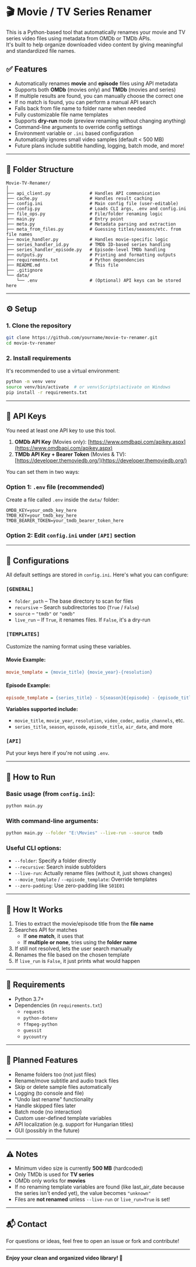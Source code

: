 # 🎬 Movie / TV Series Renamer

This is a Python-based tool that automatically renames your movie and TV series video files using metadata from OMDb or TMDb APIs.\
It's built to help organize downloaded video content by giving meaningful and standardized file names.

## ✅ Features

- Automatically renames **movie** and **episode** files using API metadata
- Supports both **OMDb** (movies only) and **TMDb** (movies and series)
- If multiple results are found, you can manually choose the correct one
- If no match is found, you can perform a manual API search
- Falls back from file name to folder name when needed
- Fully customizable file name templates
- Supports **dry-run** mode (preview renaming without changing anything)
- Command-line arguments to override config settings
- Environment variable or `.ini` based configuration
- Automatically ignores small video samples (default < 500 MB)
- Future plans include subtitle handling, logging, batch mode, and more!

---

## 📁 Folder Structure

```
Movie-TV-Renamer/
│
├── api_client.py               # Handles API communication
├── cache.py                    # Handles result caching
├── config.ini                  # Main config file (user-editable)
├── config.py                   # Loads CLI args, .env and config.ini
├── file_ops.py                 # File/folder renaming logic
├── main.py                     # Entry point
├── meta.py                     # Metadata parsing and extraction
├── meta_from_files.py          # Guessing titles/seasons/etc. from file names
├── movie_handler.py            # Handles movie-specific logic
├── series_handler_id.py        # TMDb ID-based series handling
├── series_handler_episode.py   # Episode-level TMDb handling
├── outputs.py                  # Printing and formatting outputs
├── requirements.txt            # Python dependencies
├── README.md                   # This file
├── .gitignore
└── data/
    └── .env                    # (Optional) API keys can be stored here
```

---

## ⚙️ Setup

### 1. Clone the repository

```bash
git clone https://github.com/yourname/movie-tv-renamer.git
cd movie-tv-renamer
```

### 2. Install requirements

It's recommended to use a virtual environment:

```bash
python -m venv venv
source venv/bin/activate  # or venv\Scripts\activate on Windows
pip install -r requirements.txt
```

---

## 🔐 API Keys

You need at least one API key to use this tool.

1. **OMDb API Key** (Movies only): [https://www.omdbapi.com/apikey.aspx](https://www.omdbapi.com/apikey.aspx)
2. **TMDb API Key + Bearer Token** (Movies & TV): [https://developer.themoviedb.org/](https://developer.themoviedb.org/)

You can set them in two ways:

### Option 1: `.env` file (recommended)

Create a file called `.env` inside the `data/` folder:

```
OMDB_KEY=your_omdb_key_here
TMDB_KEY=your_tmdb_key_here
TMDB_BEARER_TOKEN=your_tmdb_bearer_token_here
```

### Option 2: Edit `config.ini` under `[API]` section

---

## 🧪 Configurations

All default settings are stored in `config.ini`. Here's what you can configure:

### `[GENERAL]`

- `folder_path` – The base directory to scan for files
- `recursive` – Search subdirectories too (`True` / `False`)
- `source` – `"tmdb"` or `"omdb"`
- `live_run` – If `True`, it renames files. If `False`, it's a dry-run

### `[TEMPLATES]`

Customize the naming format using these variables.

#### Movie Example:

```ini
movie_template = {movie_title} {movie_year}-{resolution}
```

#### Episode Example:

```ini
episode_template = {series_title} - S{season}E{episode} - {episode_title}-{air_date}-{resolution}
```

**Variables supported include:**

- `movie_title`, `movie_year`, `resolution`, `video_codec`, `audio_channels`, etc.
- `series_title`, `season`, `episode`, `episode_title`, `air_date`, and more

### `[API]`

Put your keys here if you're not using `.env`.

---

## 🚀 How to Run

### Basic usage (from `config.ini`):

```bash
python main.py
```

### With command-line arguments:

```bash
python main.py --folder "E:\Movies" --live-run --source tmdb
```

### Useful CLI options:

- `--folder`: Specify a folder directly
- `--recursive`: Search inside subfolders
- `--live-run`: Actually rename files (without it, just shows changes)
- `--movie_template` / `--episode_template`: Override templates
- `--zero-padding`: Use zero-padding like `S01E01`

---

## 🧠 How It Works

1. Tries to extract the movie/episode title from the **file name**
2. Searches API for matches
   - If **one match**, it uses that
   - If **multiple or none**, tries using the **folder name**
3. If still not resolved, lets the user search manually
4. Renames the file based on the chosen template
5. If `live_run` is `False`, it just prints what would happen

---

## 🧰 Requirements

- Python 3.7+
- Dependencies (in `requirements.txt`)
  - `requests`
  - `python-dotenv`
  - `ffmpeg-python`
  - `guessit`
  - `pycountry`

---

## 🚣️ Planned Features

- Rename folders too (not just files)
- Rename/move subtitle and audio track files
- Skip or delete sample files automatically
- Logging (to console and file)
- "Undo last rename" functionality
- Handle skipped files later
- Batch mode (no interaction)
- Custom user-defined template variables
- API localization (e.g. support for Hungarian titles)
- GUI (possibly in the future)

---

## ⚠️ Notes

- Minimum video size is currently **500 MB** (hardcoded)
- Only TMDb is used for **TV series**
- OMDb only works for **movies**
- If no renaming template variables are found (like last_air_date because the series isn't ended yet), the value becomes `"unknown"`
- Files are **not renamed** unless `--live-run` or `live_run=True` is set!

---

## 📬 Contact

For questions or ideas, feel free to open an issue or fork and contribute!

---

**Enjoy your clean and organized video library! 🎉**

